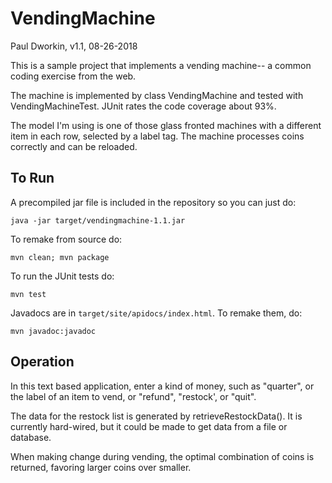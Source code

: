 # VendingMachine

Paul Dworkin, v1.1, 08-26-2018

This is a sample project that implements a vending machine-- a common coding exercise from the web.

The machine is implemented by class VendingMachine and tested with VendingMachineTest. JUnit rates the code coverage about 93%.

The model I'm using is one of those glass fronted machines with a different item in each row, selected by a label tag. The machine processes coins correctly and can be reloaded.

## To Run
A precompiled jar file is included in the repository so you can just do:
```
java -jar target/vendingmachine-1.1.jar
```

To remake from source do:
```
mvn clean; mvn package
```

To run the JUnit tests do:
```
mvn test
```

Javadocs are in <code>target/site/apidocs/index.html</code>.  To remake them, do:
```
mvn javadoc:javadoc
```

## Operation
In this text based application, enter a kind of money, such as "quarter", or the label of an item to vend, or "refund", "restock', or "quit".

The data for the restock list is generated by retrieveRestockData(). It is currently hard-wired, but it could be made to get data from a file or database.  

When making change during vending, the optimal combination of coins is returned, favoring larger coins over smaller.
